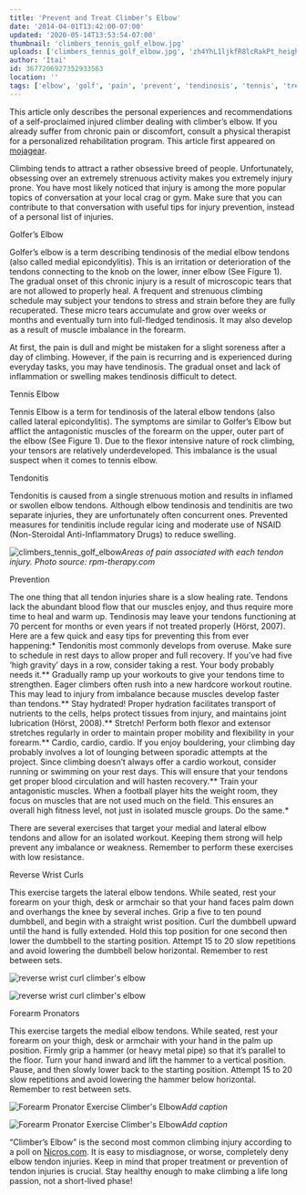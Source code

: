 ```yaml
---
title: 'Prevent and Treat Climber’s Elbow'
date: '2014-04-01T13:42:00-07:00'
updated: '2020-05-14T13:53:54-07:00'
thumbnail: 'climbers_tennis_golf_elbow.jpg'
uploads: ['climbers_tennis_golf_elbow.jpg', 'zh4YhL1ljkfR8lcRakPt_height640.jpg', 'ciMfDU3zYBaJiImhWI87_height640.jpg', 'jfWIPXl4Wbvh0K7ItnD5_height6401.jpg', '8yJqH2SM1kYu53p2m1wX_height6401.jpg']
author: 'Itai'
id: 3677206927352933563
location: ''
tags: ['elbow', 'golf', 'pain', 'prevent', 'tendinosis', 'tennis', 'treat']
---
```


This article only describes the personal experiences and recommendations of a self-proclaimed injured climber dealing with climber’s elbow. If you already suffer from chronic pain or discomfort, consult a physical therapist for a personalized rehabilitation program. This article first appeared on [mojagear](https://mojagear.com/journal/2014/04/01/got-elbows-a-guide-to-coping-with-climbers-elbow/).

Climbing tends to attract a rather obsessive breed of people. Unfortunately, obsessing over an extremely strenuous activity makes you extremely injury prone. You have most likely noticed that injury is among the more popular topics of conversation at your local crag or gym. Make sure that you can contribute to that conversation with useful tips for injury prevention, instead of a personal list of injuries.

Golfer’s Elbow

Golfer’s elbow is a term describing tendinosis of the medial elbow tendons (also called medial epicondylitis). This is an irritation or deterioration of the tendons connecting to the knob on the lower, inner elbow (See Figure 1). The gradual onset of this chronic injury is a result of microscopic tears that are not allowed to properly heal. A frequent and strenuous climbing schedule may subject your tendons to stress and strain before they are fully recuperated. These micro tears accumulate and grow over weeks or months and eventually turn into full-fledged tendinosis. It may also develop as a result of muscle imbalance in the forearm.

At first, the pain is dull and might be mistaken for a slight soreness after a day of climbing. However, if the pain is recurring and is experienced during everyday tasks, you may have tendinosis. The gradual onset and lack of inflammation or swelling makes tendinosis difficult to detect.

Tennis Elbow

Tennis Elbow is a term for tendinosis of the lateral elbow tendons (also called lateral epicondylitis). The symptoms are similar to Golfer’s Elbow but afflict the antagonistic muscles of the forearm on the upper, outer part of the elbow (See Figure 1). Due to the flexor intensive nature of rock climbing, your tensors are relatively underdeveloped. This imbalance is the usual suspect when it comes to tennis elbow.

Tendonitis

Tendonitis is caused from a single strenuous motion and results in inflamed or swollen elbow tendons. Although elbow tendinosis and tendinitis are two separate injuries, they are unfortunately often concurrent ones. Prevented measures for tendinitis include regular icing and moderate use of NSAID (Non-Steroidal Anti-Inflammatory Drugs) to reduce swelling.

![climbers_tennis_golf_elbow](https://mojagear.com/wp-content/uploads/2014/04/climbers_tennis_golf_elbow.jpg)*Areas of pain associated with each tendon injury. Photo source: rpm-therapy.com*

Prevention

The one thing that all tendon injuries share is a slow healing rate. Tendons lack the abundant blood flow that our muscles enjoy, and thus require more time to heal and warm up. Tendinosis may leave your tendons functioning at 70 percent for months or even years if not treated properly (Hörst, 2007). Here are a few quick and easy tips for preventing this from ever happening:* Tendonitis most commonly develops from overuse. Make sure to schedule in rest days to allow proper and full recovery. If you’ve had five ‘high gravity’ days in a row, consider taking a rest. Your body probably needs it.** Gradually ramp up your workouts to give your tendons time to strengthen. Eager climbers often rush into a new hardcore workout routine. This may lead to injury from imbalance because muscles develop faster than tendons.** Stay hydrated! Proper hydration facilitates transport of nutrients to the cells, helps protect tissues from injury, and maintains joint lubrication (Hörst, 2008).** Stretch! Perform both flexor and extensor stretches regularly in order to maintain proper mobility and flexibility in your forearm.** Cardio, cardio, cardio. If you enjoy bouldering, your climbing day probably involves a lot of lounging between sporadic attempts at the project. Since climbing doesn’t always offer a cardio workout, consider running or swimming on your rest days. This will ensure that your tendons get proper blood circulation and will hasten recovery.** Train your antagonistic muscles. When a football player hits the weight room, they focus on muscles that are not used much on the field. This ensures an overall high fitness level, not just in isolated muscle groups. Do the same.*

There are several exercises that target your medial and lateral elbow tendons and allow for an isolated workout. Keeping them strong will help prevent any imbalance or weakness. Remember to perform these exercises with low resistance.

Reverse Wrist Curls

This exercise targets the lateral elbow tendons. While seated, rest your forearm on your thigh, desk or armchair so that your hand faces palm down and overhangs the knee by several inches. Grip a five to ten pound dumbbell, and begin with a straight wrist position. Curl the dumbbell upward until the hand is fully extended. Hold this top position for one second then lower the dumbbell to the starting position. Attempt 15 to 20 slow repetitions and avoid lowering the dumbbell below horizontal. Remember to rest between sets.

![reverse wrist curl climber's elbow](https://mojagear.com/wp-content/uploads/2014/04/44047881418129.zh4YhL1ljkfR8lcRakPt_height640.jpg)

![reverse wrist curl climber's elbow](https://mojagear.com/wp-content/uploads/2014/04/44047881418131.ciMfDU3zYBaJiImhWI87_height640.jpg)

Forearm Pronators

This exercise targets the medial elbow tendons. While seated, rest your forearm on your thigh, desk or armchair with your hand in the palm up position. Firmly grip a hammer (or heavy metal pipe) so that it’s parallel to the floor. Turn your hand inward and lift the hammer to a vertical position. Pause, and then slowly lower back to the starting position. Attempt 15 to 20 slow repetitions and avoid lowering the hammer below horizontal. Remember to rest between sets.

![Forearm Pronator Exercise Climber's Elbow](https://mojagear.com/wp-content/uploads/2014/04/44047881418127.jfWIPXl4Wbvh0K7ItnD5_height6401.jpg)*Add caption*

![Forearm Pronator Exercise Climber's Elbow](https://mojagear.com/wp-content/uploads/2014/04/44047881418124.8yJqH2SM1kYu53p2m1wX_height6401.jpg)*Add caption*

“Climber’s Elbow” is the second most common climbing injury according to a poll on [Nicros.com](Nicros.com). It is easy to misdiagnose, or worse, completely deny elbow tendon injuries. Keep in mind that proper treatment or prevention of tendon injuries is crucial. Stay healthy enough to make climbing a life long passion, not a short-lived phase!
